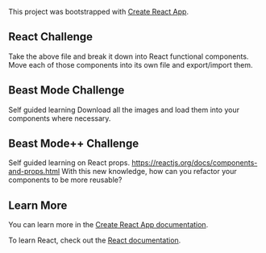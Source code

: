 This project was bootstrapped with [Create React App](https://github.com/facebook/create-react-app).

## React Challenge

Take the above file and break it down into React functional components.
Move each of those components into its own file and export/import them.

## Beast Mode Challenge
Self guided learning
Download all the images and load them into your components where necessary.


## Beast Mode++ Challenge
Self guided learning on React props.
https://reactjs.org/docs/components-and-props.html
With this new knowledge, how can you refactor your components to be more reusable?

## Learn More

You can learn more in the [Create React App documentation](https://facebook.github.io/create-react-app/docs/getting-started).

To learn React, check out the [React documentation](https://reactjs.org/).
